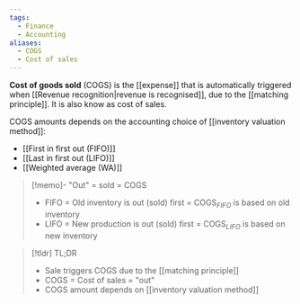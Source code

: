 ```yaml
---
tags:
  - Finance
  - Accounting
aliases:
  - COGS
  - Cost of sales
---
```

**Cost of goods sold** (COGS) is the [[expense]] that is automatically triggered when [[Revenue recognition|revenue is recognised]], due to the [[matching principle]].  It is also know as cost of sales.

COGS amounts depends on the accounting choice of [[inventory valuation method]]:
- [[First in first out (FIFO)]]
- [[Last in first out (LIFO)]]
- [[Weighted average (WA)]]

>[!memo]- "Out" = sold = COGS
> - FIFO = Old inventory is out (sold) first = $\text{COGS}_{FIFO}$ is based on old inventory
> - LIFO = New production is out (sold) first = $\text{COGS}_{LIFO}$ is based on new inventory

>[!tldr] TL;DR
>- Sale triggers COGS due to the [[matching principle]]
>- COGS = Cost of sales = "out"
>- COGS amount depends on [[inventory valuation method]]

